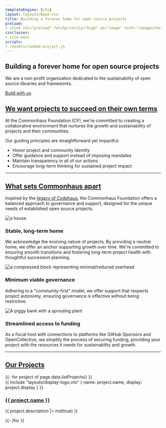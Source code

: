 ```yaml
---
templateEngine: [vto]
layout: layouts/base.vto
title: Building a forever home for open source projects
preload:
- <link rel="preload" fetchpriority="high" as="image" href="/images/hero_mainimage.webp" type="image/webp">
cssclasses:
- site-main
scripts:
- /assets/random-project.js
---
```

<div class="hero">
  <section class="text">
    <h1>Building a forever home for open source projects</h1>
    <div class="subhead">We are a non-profit organization dedicated to the sustainability of open source libraries and frameworks.</div>
    <p class="button-container"><a href="https://www.commonhaus.org/community/#support-our-efforts" class="button">Build with us</a></p>
  </section>
</div>

<!-- not hero -->

<section class="why">
  <h2 id="succeed-on-your-terms" tabindex="-1">
    <a class="header-anchor" href="#succeed-on-your-terms">We want projects to succeed on their own terms</a>
  </h2>
  <div class="text">
    <p>
      At the Commonhaus Foundation (CF), we're committed to creating a collaborative environment that nurtures the growth and sustainability of projects and their communities.
    </p>
    <p>Our guiding principles are straightforward yet impactful:</p>
    <ul class="two-columns">
      <li>Honor project and community identity</li>
      <li>Offer guidance and support instead of imposing mandates</li>
      <li>Maintain transparency in all of our actions</li>
      <li>Encourage long-term thinking for sustained project impact</li>
    </ul>
  </div>
</section>

<hr />

<section class="what">
  <div>
    <h2 id="what-sets-commonhaus-apart" tabindex="-1">
      <a class="header-anchor" href="#what-sets-commonhaus-apart">What sets Commonhaus apart</a>
    </h2>
    <p>Inspired by the <a href="./about/codehaus.md">legacy of Codehaus</a>, the Commonhaus Foundation offers a balanced approach to governance and support, designed for the unique needs of established open source projects.</p>
  </div>
  <div class="cards">
    <div class="card">
      <img src="/images/home_homeburst.svg" aria-hidden="true" alt="a house">
      <div class="text-content">
        <h3>Stable, long-term home</h3>
        <p>We acknowledge the evolving nature of projects. By providing a neutral home, we offer an anchor supporting growth over time. We're committed to ensuring smooth transitions and fostering long-term project health with thoughtful succession planning.</p>
      </div>
    </div>
    <div class="card">
      <img src="/images/home_minimal.svg" aria-hidden="true" alt="a compressed block representing minimal/reduced overhead">
      <div class="text-content">
        <h3>Minimum viable governance</h3>
        <p>Adhering to a "community-first" model, we offer support that respects project autonomy, ensuring governance is effective without being restrictive.</p>
      </div>
    </div>
    <div class="card">
      <img src="/images/home_access.svg" aria-hidden="true" alt="A piggy bank with a sprouting plant">
      <div class="text-content">
        <h3>Streamlined access to funding</h3>
        <p>As a fiscal host with connections to platforms like GitHub Sponsors and OpenCollective, we simplify the process of securing funding, providing your project with the resources it needs for sustainability and growth.</p>
      </div>
    </div>
  </div>
</section>

<hr />

<section class="projects" id="project-list">
  <h2 id="our-projects" tabindex="-1">
    <a class="header-anchor" href="#our-projects">Our Projects</a>
  </h2>
  <div class="cards wide">
    <!-- Highlighted Project Card -->
    <!-- <div class="card featured">
      <div class="text-content">
        <h3>Featured Project Name</h3>
        <p>Short description of the featured project, highlighting its goals, recent achievements, or unique features.</p>
        <a href="project_link.html" class="button">Learn More</a>
      </div>
    </div> -->
    <!-- Other Project Cards -->
    {{- for project of page.data.listProjects() }}
    <div class="card wide">
        {{ include "layouts/display-logo.vto" { name: project.name, display: project.display } }}
      <div class="text-content">
        <h3><a href="{{ project.display.home }}">{{ project.name }}</a></h3>
        <p>{{ project.description |> md(true) }}</p>
      </div>
    </div>
    {{- /for }}
  </div>
</section>
